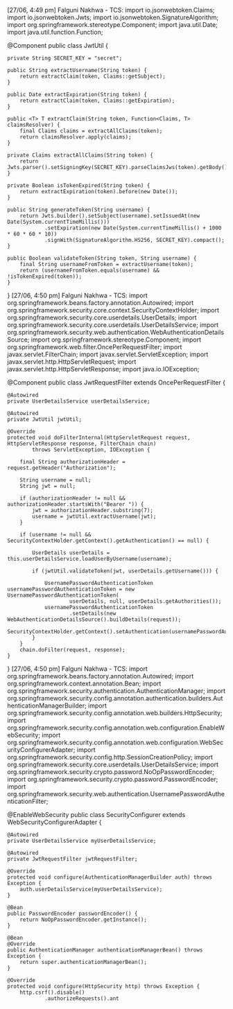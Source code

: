 [27/06, 4:49 pm] Falguni Nakhwa - TCS: import io.jsonwebtoken.Claims;
import io.jsonwebtoken.Jwts;
import io.jsonwebtoken.SignatureAlgorithm;
import org.springframework.stereotype.Component;
import java.util.Date;
import java.util.function.Function;

@Component
public class JwtUtil {

    private String SECRET_KEY = "secret";

    public String extractUsername(String token) {
        return extractClaim(token, Claims::getSubject);
    }

    public Date extractExpiration(String token) {
        return extractClaim(token, Claims::getExpiration);
    }

    public <T> T extractClaim(String token, Function<Claims, T> claimsResolver) {
        final Claims claims = extractAllClaims(token);
        return claimsResolver.apply(claims);
    }

    private Claims extractAllClaims(String token) {
        return Jwts.parser().setSigningKey(SECRET_KEY).parseClaimsJws(token).getBody();
    }

    private Boolean isTokenExpired(String token) {
        return extractExpiration(token).before(new Date());
    }

    public String generateToken(String username) {
        return Jwts.builder().setSubject(username).setIssuedAt(new Date(System.currentTimeMillis()))
                .setExpiration(new Date(System.currentTimeMillis() + 1000 * 60 * 60 * 10))
                .signWith(SignatureAlgorithm.HS256, SECRET_KEY).compact();
    }

    public Boolean validateToken(String token, String username) {
        final String usernameFromToken = extractUsername(token);
        return (usernameFromToken.equals(username) && !isTokenExpired(token));
    }
}
[27/06, 4:50 pm] Falguni Nakhwa - TCS: import org.springframework.beans.factory.annotation.Autowired;
import org.springframework.security.core.context.SecurityContextHolder;
import org.springframework.security.core.userdetails.UserDetails;
import org.springframework.security.core.userdetails.UserDetailsService;
import org.springframework.security.web.authentication.WebAuthenticationDetailsSource;
import org.springframework.stereotype.Component;
import org.springframework.web.filter.OncePerRequestFilter;
import javax.servlet.FilterChain;
import javax.servlet.ServletException;
import javax.servlet.http.HttpServletRequest;
import javax.servlet.http.HttpServletResponse;
import java.io.IOException;

@Component
public class JwtRequestFilter extends OncePerRequestFilter {

    @Autowired
    private UserDetailsService userDetailsService;

    @Autowired
    private JwtUtil jwtUtil;

    @Override
    protected void doFilterInternal(HttpServletRequest request, HttpServletResponse response, FilterChain chain)
            throws ServletException, IOException {

        final String authorizationHeader = request.getHeader("Authorization");

        String username = null;
        String jwt = null;

        if (authorizationHeader != null && authorizationHeader.startsWith("Bearer ")) {
            jwt = authorizationHeader.substring(7);
            username = jwtUtil.extractUsername(jwt);
        }

        if (username != null && SecurityContextHolder.getContext().getAuthentication() == null) {

            UserDetails userDetails = this.userDetailsService.loadUserByUsername(username);

            if (jwtUtil.validateToken(jwt, userDetails.getUsername())) {

                UsernamePasswordAuthenticationToken usernamePasswordAuthenticationToken = new UsernamePasswordAuthenticationToken(
                        userDetails, null, userDetails.getAuthorities());
                usernamePasswordAuthenticationToken
                        .setDetails(new WebAuthenticationDetailsSource().buildDetails(request));
                SecurityContextHolder.getContext().setAuthentication(usernamePasswordAuthenticationToken);
            }
        }
        chain.doFilter(request, response);
    }
}
[27/06, 4:50 pm] Falguni Nakhwa - TCS: import org.springframework.beans.factory.annotation.Autowired;
import org.springframework.context.annotation.Bean;
import org.springframework.security.authentication.AuthenticationManager;
import org.springframework.security.config.annotation.authentication.builders.AuthenticationManagerBuilder;
import org.springframework.security.config.annotation.web.builders.HttpSecurity;
import org.springframework.security.config.annotation.web.configuration.EnableWebSecurity;
import org.springframework.security.config.annotation.web.configuration.WebSecurityConfigurerAdapter;
import org.springframework.security.config.http.SessionCreationPolicy;
import org.springframework.security.core.userdetails.UserDetailsService;
import org.springframework.security.crypto.password.NoOpPasswordEncoder;
import org.springframework.security.crypto.password.PasswordEncoder;
import org.springframework.security.web.authentication.UsernamePasswordAuthenticationFilter;

@EnableWebSecurity
public class SecurityConfigurer extends WebSecurityConfigurerAdapter {

    @Autowired
    private UserDetailsService myUserDetailsService;

    @Autowired
    private JwtRequestFilter jwtRequestFilter;

    @Override
    protected void configure(AuthenticationManagerBuilder auth) throws Exception {
        auth.userDetailsService(myUserDetailsService);
    }

    @Bean
    public PasswordEncoder passwordEncoder() {
        return NoOpPasswordEncoder.getInstance();
    }

    @Bean
    @Override
    public AuthenticationManager authenticationManagerBean() throws Exception {
        return super.authenticationManagerBean();
    }

    @Override
    protected void configure(HttpSecurity http) throws Exception {
        http.csrf().disable()
                .authorizeRequests().ant